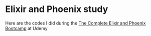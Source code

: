 # Elixir and Phoenix study
Here are the codes I did during the [The Complete Elixir and Phoenix Bootcamp](https://www.udemy.com/the-complete-elixir-and-phoenix-bootcamp-and-tutorial/) at Udemy
